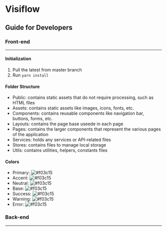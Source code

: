 # Visiflow

## Guide for Developers

### Front-end

---

#### Initialization

1. Pull the latest from master branch
2. Run `yarn install`

#### Folder Structure

- Public: contains static assets that do not require processing, such as HTML files
- Assets: contains static assets like images, icons, fonts, etc.
- Components: contains reusable components like navigation bar, buttons, forms, etc.
- Layouts: contains the page base useede in each page
- Pages: contains the larger components that represent the various pages of the application
- Services: holds any services or API-related files
- Stores: contains files to manage local storage
- Utils: contains utilities, helpers, constants files

#### Colors

- Primary: ![#f03c15](https://placehold.co/15x15/0db284/0db284.png)
- Accent: ![#f03c15](https://placehold.co/15x15/2C4C32/2C4C32.png)
- Neutral: ![#f03c15](https://placehold.co/15x15/D0D2CC/D0D2CC.png)
- Base: ![#f03c15](https://placehold.co/15x15/DFEAEF/DFEAEF.png)
- Success: ![#f03c15](https://placehold.co/15x15/0db284/0db284.png)
- Warning: ![#f03c15](https://placehold.co/15x15/ffce0a/ffce0a.png)
- Error: ![#f03c15](https://placehold.co/15x15/FD4A4A/FD4A4A.png)

### Back-end

---
